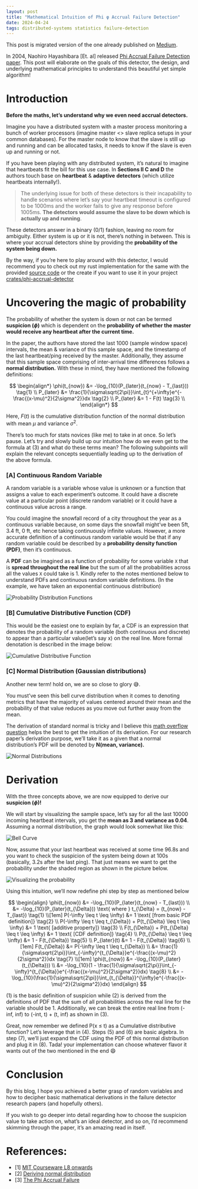```yaml
---
layout: post
title: "Mathematical Intuition of Phi φ Accrual Failure Detection"
date: 2024-04-24
tags: distributed-systems statistics failure-detection
---
```


This post is migrated version of the one already published on [Medium](https://singhuddeshyaofficial.medium.com/mathematical-intuition-of-phi-%CF%86-accrual-failure-detection-111d9c898011 "@embed").

In 2004, Naohiro Hayashibara [Et. al] released [Phi Accrual Failure Detection paper](https://www.researchgate.net/publication/29682135_The_ph_accrual_failure_detector). This post will elaborate on the goals of this detector, the design, and underlying mathematical principles to understand this beautiful yet simple algorithm!

Introduction
================

**Before the maths, let’s understand why we even need accrual detectors.**

Imagine you have a distributed system with a master process monitoring a bunch of worker processors (imagine master <> slave replica setups in your common databases). For the master node to know that the slave is still up and running and can be allocated tasks, it needs to know if the slave is even up and running or not.

If you have been playing with any distributed system, it’s natural to imagine that heartbeats fit the bill for this use case. In **Sections II C and D** the authors touch base on **heartbeat** & **adaptive** **detectors** (which utilize heartbeats internally!).

> The underlying issue for both of these detectors is their incapability to handle scenarios where let’s say your heartbeat timeout is configured to be 1000ms and the worker fails to give any response before 1005ms. **The detectors would assume the slave to be down which is actually up and running**.

These detectors answer in a binary (0/1) fashion, leaving no room for ambiguity. Either system is up or it is not, there’s nothing in between. This is where your accrual detectors shine by providing the **probability of the system being down.**

By the way, if you’re here to play around with this detector, I would recommend you to check out my rust implementation for the same with the provided [source code](https://github.com/uds5501/Phi-Accrual-Detector) or the create if you want to use it in your project [crates/phi-accrual-detector](https://crates.io/crates/phi-accrual-detector "@embed")


Uncovering the magic of probability
===================================

The probability of whether the system is down or not can be termed **suspicion $(\phi)$** which is dependent on the **probability of whether the master would receive any heartbeat after the current time.**

In the paper, the authors have stored the last 1000 (sample window space) intervals, the mean & variance of this sample space, and the timestamp of the last heartbeat/ping received by the master. Additionally, they assume that this sample space comprising of inter-arrival time differences follows a **normal distribution.** With these in mind, they have mentioned the following definitions:

$$
\begin{align*}
\phi(t_{now}) &= -\log_{10}(P_{later}(t_{now} - T_{last})) \tag{1} \\
P_{later} &= \frac{1}{\sigma\sqrt{2\pi}}\int_{t}^{+\infty}e^{-\frac{(x-\mu)^2}{2\sigma^2}}dx \tag{2} \\
P_{later} &= 1 - F(t) \tag{3} \\
\end{align*}
$$

Here, $F(t)$ is the cumulative distribution function of the normal distribution with mean $\mu$ and variance $\sigma^2$.

There’s too much for stats novices (like me) to take in at once. So let’s pause. Let’s try and slowly build up our intuition how do we even get to the formula at (3) and what do these terms mean? The following subpoints will explain the relevant concepts sequentially leading up to the derivation of the above formula.


### **[A] Continuous Random Variable**


A random variable is a variable whose value is unknown or a function that assigns a value to each experiment’s outcome. It could have a discrete value at a particular point (discrete random variable) or it could have a continuous value across a range.

You could imagine the snowfall record of a city throughout the year as a continuous variable because, on some days the snowfall might’ve been 5ft, 3.4 ft, 0 ft, etc hence taking continuously infinite values. However, a more accurate definition of a continuous random variable would be that if any random variable could be described by a **probability density function (PDF)**, then it’s continuous.

A **PDF** can be imagined as a function of probability for some variable `X` that is **spread throughout the real line** but the sum of all the probabilities across all the values `X` could take is 1. Kindly refer to the notes mentioned below to understand PDFs and continuous random variable definitions. (In the example, we have taken an exponential continuous distribution)

![Probability Distribution Functions](https://miro.medium.com/v2/resize:fit:1400/format:webp/1*wcUVYsjgSNPVc_LC6-zzOg.png)

### **[B] Cumulative Distributive Function (CDF)**

This would be the easiest one to explain by far, a CDF is an expression that denotes the probability of a random variable (both continuous and discrete) to appear than a particular value(let’s say x) on the real line. More formal denotation is described in the image below:

![Cumulative Distributive Function](https://miro.medium.com/v2/resize:fit:2000/format:webp/1*irTlp6JpwNQmOcTe_m7tsw.png)

### **[C] Normal Distribution (Gaussian distributions)**

Another new term! hold on, we are so close to glory 😅.

You must’ve seen this bell curve distribution when it comes to denoting metrics that have the majority of values centered around their mean and the probability of that value reduces as you move out further away from the mean.

The derivation of standard normal is tricky and I believe this [math overflow question](https://math.stackexchange.com/questions/384893/how-was-the-normal-distribution-derived) helps the best to get the intuition of its derivation. For our research paper’s derivation purpose, we’ll take it as a given that a normal distribution’s PDF will be denoted by **N(mean, variance).**

![Normal Distributions](https://miro.medium.com/v2/resize:fit:1400/format:webp/1*NhpGSO2hSVskNQVm_uFngA.png)

Derivation
==========

With the three concepts above, we are now equipped to derive our **suspicion $(\phi)$!**

We will start by visualizing the sample space, let’s say for all the last 10000 incoming heartbeat intervals, you get the **mean as 3 and variance as 0.04**. Assuming a normal distribution, the graph would look somewhat like this:

![Bell Curve](https://miro.medium.com/v2/resize:fit:2000/format:webp/1*Min93ZoBd6A-Xoygl6s3Wg.png)

Now, assume that your last heartbeat was received at some time 96.8s and you want to check the suspicion of the system being down at 100s (basically, 3.2s after the last ping). That just means we want to get the probability under the shaded region as shown in the picture below.

![Visualizing the probability](https://miro.medium.com/v2/resize:fit:2000/format:webp/1*CPDMhNtN9A5jTgAOfFUQrA.png)

Using this intuition, we’ll now redefine phi step by step as mentioned below

$$
\begin{align}
\phi(t_{now}) &= -\log_{10}(P_{later}(t_{now} - T_{last}))  \\
&= -\log_{10}(P_{later}(t_{\Delta})) \text{ where } t_{\Delta} = (t_{now} - T_{last}) \tag{1} \\[1em]
P(-\infty \leq t \leq \infty) &= 1 \text{ [from basic PDF definition]} \tag{2} \\
P(-\infty \leq t \leq t_{\Delta}) + P(t_{\Delta} \leq t \leq \infty) &= 1 \text{ [additive property]} \tag{3} \\
F(t_{\Delta}) + P(t_{\Delta} \leq t \leq \infty) &= 1 \text{ [CDF definition]} \tag{4} \\
P(t_{\Delta} \leq t \leq \infty) &= 1 - F(t_{\Delta}) \tag{5} \\
P_{later}(t) &= 1 - F(t_{\Delta}) \tag{6} \\[1em]
F(t_{\Delta}) &= P(-\infty \leq t \leq t_{\Delta}) \\
&= \frac{1}{\sigma\sqrt{2\pi}}\int_{-\infty}^{t_{\Delta}}e^{-\frac{(x-\mu)^2}{2\sigma^2}}dx \tag{7} \\[1em]
\phi(t_{now}) &= -\log_{10}(P_{later}(t_{\Delta})) \\
&= -\log_{10}(1 - \frac{1}{\sigma\sqrt{2\pi}}\int_{-\infty}^{t_{\Delta}}e^{-\frac{(x-\mu)^2}{2\sigma^2}}dx) \tag{8} \\
&= -\log_{10}(\frac{1}{\sigma\sqrt{2\pi}}\int_{t_{\Delta}}^{\infty}e^{-\frac{(x-\mu)^2}{2\sigma^2}}dx)
\end{align}
$$

(1) is the basic definition of suspicion while (2) is derived from the definitions of PDF that the sum of all probabilities across the real line for the variable should be 1. Additionally, we can break the entire real line from (-inf, inf) to (-int, t) + (t, inf) as shown in (3).

Great, now remember we defined P(x ≤ t) as a Cumulative distributive function? Let’s leverage that in (4). Steps (5) and (6) are basic algebra. In step (7), we’ll just expand the CDF using the PDF of this normal distribution and plug it in (8). Tada! your implementation can choose whatever flavor it wants out of the two mentioned in the end 😄

Conclusion
==========

By this blog, I hope you achieved a better grasp of random variables and how to decipher basic mathematical derivations in the failure detector research papers (and hopefully others).

If you wish to go deeper into detail regarding how to choose the suspicion value to take action on, what’s an ideal detector, and so on, I’d recommend skimming through the paper, it’s an amazing read in itself.

References:
===========

*   [1] [MIT Courseware L8 onwards](https://www.youtube.com/watch?v=eXf2Zak-s0o&list=PLUl4u3cNGP60hI9ATjSFgLZpbNJ7myAg6&index=80)
*   [2] [Deriving normal distribution](https://math.stackexchange.com/a/385427)
*   [3] [The Phi Accrual Failure](https://www.researchgate.net/publication/29682135_The_ph_accrual_failure_detector)
